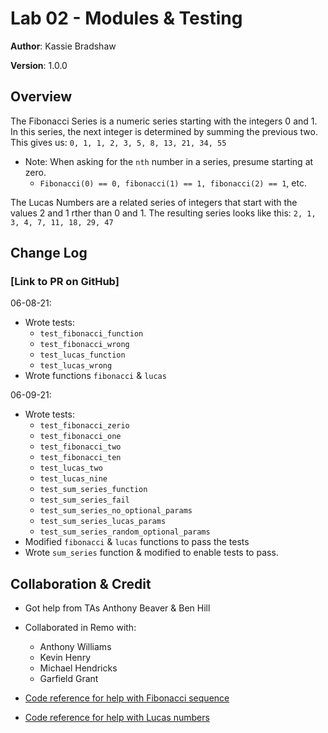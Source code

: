 # Lab 02 - Modules & Testing

**Author**: Kassie Bradshaw

**Version**: 1.0.0

## Overview

The Fibonacci Series is a numeric series starting with the integers 0 and 1. In this series, the next integer is determined by summing the previous two. This gives us: `0, 1, 1, 2, 3, 5, 8, 13, 21, 34, 55`

* Note: When asking for the `nth` number in a series, presume starting at zero.
  * `Fibonacci(0) == 0, fibonacci(1) == 1, fibonacci(2) == 1`, etc.

The Lucas Numbers are a related series of integers that start with the values 2 and 1 rther than 0 and 1. The resulting series looks like this: `2, 1, 3, 4, 7, 11, 18, 29, 47`

## Change Log

### [Link to PR on GitHub]

06-08-21:

* Wrote tests:
  * `test_fibonacci_function`
  * `test_fibonacci_wrong`
  * `test_lucas_function`
  * `test_lucas_wrong`
* Wrote functions `fibonacci` & `lucas`

06-09-21:

* Wrote tests:
  * `test_fibonacci_zerio`
  * `test_fibonacci_one`
  * `test_fibonacci_two`
  * `test_fibonacci_ten`
  * `test_lucas_two`
  * `test_lucas_nine`
  * `test_sum_series_function`
  * `test_sum_series_fail`
  * `test_sum_series_no_optional_params`
  * `test_sum_series_lucas_params`
  * `test_sum_series_random_optional_params`
* Modified `fibonacci` & `lucas` functions to pass the tests  
* Wrote `sum_series` function & modified to enable tests to pass.

## Collaboration & Credit

* Got help from TAs Anthony Beaver & Ben Hill
* Collaborated in Remo with:
  * Anthony Williams
  * Kevin Henry
  * Michael Hendricks
  * Garfield Grant

* [Code reference for help with Fibonacci sequence](https://www.geeksforgeeks.org/program-for-nth-fibonacci-number/)

* [Code reference for help with Lucas numbers](https://www.geeksforgeeks.org/lucas-numbers/)
